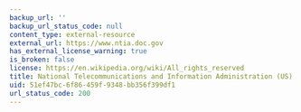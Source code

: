 ```yaml
---
backup_url: ''
backup_url_status_code: null
content_type: external-resource
external_url: https://www.ntia.doc.gov
has_external_license_warning: true
is_broken: false
license: https://en.wikipedia.org/wiki/All_rights_reserved
title: National Telecommunications and Information Administration (US)
uid: 51ef47bc-6f86-459f-9348-bb356f399df1
url_status_code: 200
---
```

